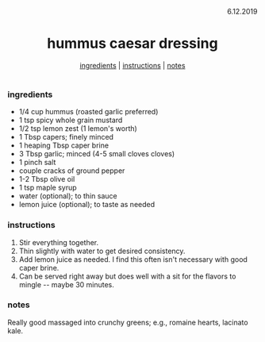 <p align="right">6.12.2019</p>

<h1 align="center">hummus caesar dressing</h1>

<div align="center">
  <a href="#ingredients">ingredients</a> | 
  <a href="#instructions">instructions</a> | 
  <a href="#notes">notes</a>
</div>
<br>

### ingredients
- 1/4 cup hummus (roasted garlic preferred)
- 1 tsp spicy whole grain mustard
- 1/2 tsp lemon zest (1 lemon's worth)
- 1 Tbsp capers; finely minced
- 1 heaping Tbsp caper brine
- 3 Tbsp garlic; minced (4-5 small cloves cloves)
- 1 pinch salt
- couple cracks of ground pepper
- 1-2 Tbsp olive oil
- 1 tsp maple syrup 
- water (optional); to thin sauce
- lemon juice (optional); to taste as needed



### instructions
1. Stir everything together.
2. Thin slightly with water to get desired consistency.
3. Add lemon juice as needed.  I find this often isn't necessary with good caper brine.
4. Can be served right away but does well with a sit for the flavors to mingle -- maybe 30 minutes. 

### notes
Really good massaged into crunchy greens; e.g., romaine hearts, lacinato kale.
